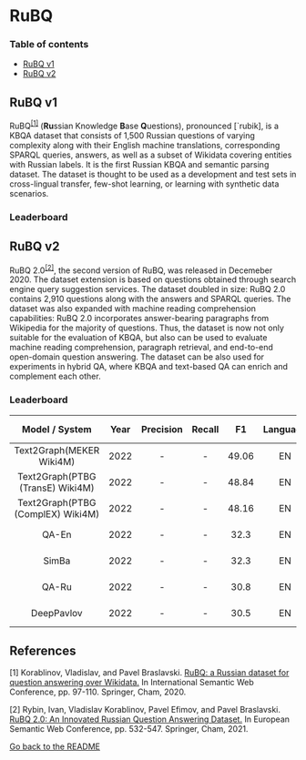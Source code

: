 # RuBQ 

### Table of contents

- [RuBQ v1](#rubq-1)
- [RuBQ v2](#rubq-2)

## RuBQ v1

RuBQ<sup>[[1]](#myfootnote1)</sup> (**Ru**ssian Knowledge **B**ase **Q**uestions), pronounced [`rubik], is a KBQA dataset that consists of 1,500 Russian questions of varying complexity along with their English machine translations, 
corresponding SPARQL queries, answers, as well as a subset of Wikidata covering entities with Russian labels. It is the first Russian KBQA and semantic parsing dataset. The dataset is thought to be used 
as a development and test sets in cross-lingual transfer, few-shot learning, or learning with synthetic data scenarios.

### Leaderboard

## RuBQ v2

RuBQ 2.0<sup>[[2]](#myfootnote2)</sup>, the second version of RuBQ, was released in Decemeber 2020. The dataset extension is based on questions obtained through search engine query suggestion services. The dataset doubled in size: RuBQ 2.0 contains 2,910 questions 
along with the answers and SPARQL queries. The dataset was also expanded with machine reading comprehension capabilities: RuBQ 2.0 incorporates answer-bearing paragraphs from Wikipedia for the majority of questions. Thus, 
the dataset is now not only suitable for the evaluation of KBQA, but also can be used to evaluate machine reading comprehension, paragraph retrieval, and end-to-end open-domain question answering. The dataset can be also 
used for experiments in hybrid QA, where KBQA and text-based QA can enrich and complement each other.

### Leaderboard

| Model / System |Year|Precision|Recall| F1  |Language|                       Reported by                       |
|:--------------:|:---:|:-------:|:----:|:---:|:------:|:-------------------------------------------------------:|
|    Text2Graph(MEKER Wiki4M)   |2022|   -    |  -  | 49.06  |   EN   |[Chekalina1 V et al.](https://arxiv.org/pdf/2204.10629.pdf)|
|    Text2Graph(PTBG (TransE) Wiki4M)   |2022|   -    |  -  | 48.84  |   EN   |[Chekalina1 V et al.](https://arxiv.org/pdf/2204.10629.pdf)|
|    Text2Graph(PTBG (ComplEX) Wiki4M)   |2022|   -    |  -  | 48.16  |   EN   |[Chekalina1 V et al.](https://arxiv.org/pdf/2204.10629.pdf)|
|    QA-En   |2022|   -    |  -  | 32.3  |   EN   |[Chekalina1 V et al.](https://arxiv.org/pdf/2204.10629.pdf)|
|    SimBa   |2022|   -    |  -  | 32.3  |   EN   |[Chekalina1 V et al.](https://arxiv.org/pdf/2204.10629.pdf)|
|    QA-Ru   |2022|   -    |  -  | 30.8  |   EN   |[Chekalina1 V et al.](https://arxiv.org/pdf/2204.10629.pdf)|
|    DeepPavlov   |2022|   -    |  -  | 30.5  |   EN   |[Chekalina1 V et al.](https://arxiv.org/pdf/2204.10629.pdf)|


## References
<a name="myfootnote1">[1]</a> Korablinov, Vladislav, and Pavel Braslavski. [RuBQ: a Russian dataset for question answering over Wikidata.](https://link.springer.com/chapter/10.1007/978-3-030-62466-8_7) In International Semantic Web Conference, pp. 97-110. Springer, Cham, 2020.

<a name="myfootnote2">[2]</a> Rybin, Ivan, Vladislav Korablinov, Pavel Efimov, and Pavel Braslavski. [RuBQ 2.0: An Innovated Russian Question Answering Dataset.](https://link.springer.com/chapter/10.1007/978-3-030-77385-4_32) In European Semantic Web Conference, pp. 532-547. Springer, Cham, 2021.


[Go back to the README](../README.md)
